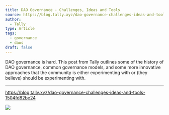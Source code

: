 ```yaml
---
title: DAO Governance - Challenges, Ideas and Tools
source: https://blog.tally.xyz/dao-governance-challenges-ideas-and-tools-1504fd82be24
author:
  - Tally
type: Article
tags:
  - governance
  - daos
draft: false
---
```


DAO governance is hard. This post from Tally outlines some of the history of DAO governance, common governance models, and some more innovative approaches that the community is either experimenting with or (they believe) should be experimenting with.

---
https://blog.tally.xyz/dao-governance-challenges-ideas-and-tools-1504fd82be24

![](https://blog.tally.xyz/dao-governance-challenges-ideas-and-tools-1504fd82be24)
